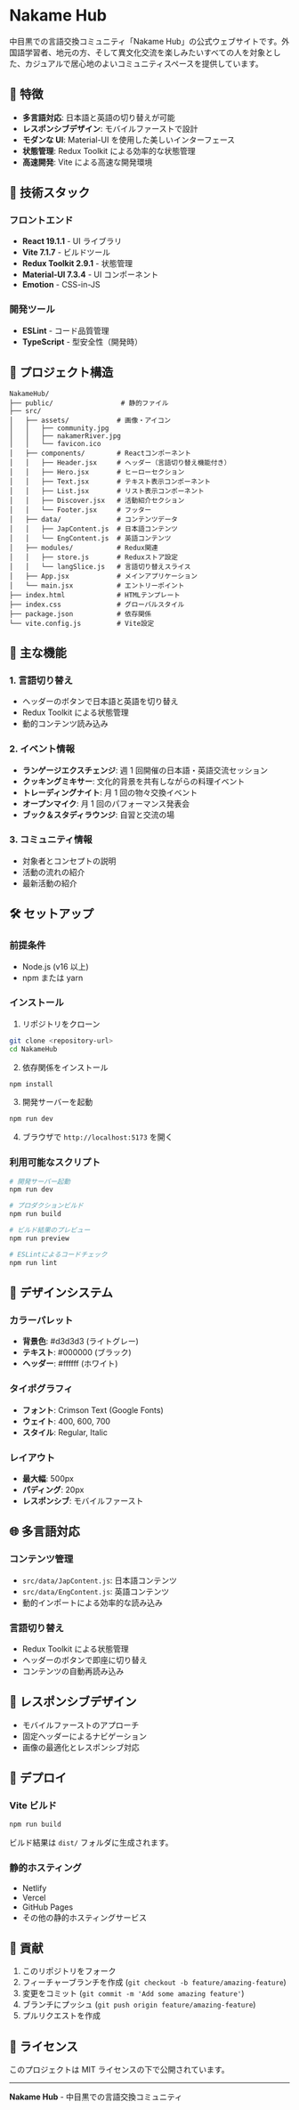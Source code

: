# Nakame Hub

中目黒での言語交換コミュニティ「Nakame Hub」の公式ウェブサイトです。外国語学習者、地元の方、そして異文化交流を楽しみたいすべての人を対象とした、カジュアルで居心地のよいコミュニティスペースを提供しています。

## 🌟 特徴

- **多言語対応**: 日本語と英語の切り替えが可能
- **レスポンシブデザイン**: モバイルファーストで設計
- **モダンな UI**: Material-UI を使用した美しいインターフェース
- **状態管理**: Redux Toolkit による効率的な状態管理
- **高速開発**: Vite による高速な開発環境

## 🚀 技術スタック

### フロントエンド

- **React 19.1.1** - UI ライブラリ
- **Vite 7.1.7** - ビルドツール
- **Redux Toolkit 2.9.1** - 状態管理
- **Material-UI 7.3.4** - UI コンポーネント
- **Emotion** - CSS-in-JS

### 開発ツール

- **ESLint** - コード品質管理
- **TypeScript** - 型安全性（開発時）

## 📁 プロジェクト構造

```
NakameHub/
├── public/                 # 静的ファイル
├── src/
│   ├── assets/            # 画像・アイコン
│   │   ├── community.jpg
│   │   ├── nakamerRiver.jpg
│   │   └── favicon.ico
│   ├── components/        # Reactコンポーネント
│   │   ├── Header.jsx     # ヘッダー（言語切り替え機能付き）
│   │   ├── Hero.jsx       # ヒーローセクション
│   │   ├── Text.jsx       # テキスト表示コンポーネント
│   │   ├── List.jsx       # リスト表示コンポーネント
│   │   ├── Discover.jsx   # 活動紹介セクション
│   │   └── Footer.jsx     # フッター
│   ├── data/              # コンテンツデータ
│   │   ├── JapContent.js  # 日本語コンテンツ
│   │   └── EngContent.js  # 英語コンテンツ
│   ├── modules/           # Redux関連
│   │   ├── store.js       # Reduxストア設定
│   │   └── langSlice.js   # 言語切り替えスライス
│   ├── App.jsx            # メインアプリケーション
│   └── main.jsx           # エントリーポイント
├── index.html             # HTMLテンプレート
├── index.css              # グローバルスタイル
├── package.json           # 依存関係
└── vite.config.js         # Vite設定
```

## 🎯 主な機能

### 1. 言語切り替え

- ヘッダーのボタンで日本語と英語を切り替え
- Redux Toolkit による状態管理
- 動的コンテンツ読み込み

### 2. イベント情報

- **ランゲージエクスチェンジ**: 週 1 回開催の日本語・英語交流セッション
- **クッキングミキサー**: 文化的背景を共有しながらの料理イベント
- **トレーディングナイト**: 月 1 回の物々交換イベント
- **オープンマイク**: 月 1 回のパフォーマンス発表会
- **ブック＆スタディラウンジ**: 自習と交流の場

### 3. コミュニティ情報

- 対象者とコンセプトの説明
- 活動の流れの紹介
- 最新活動の紹介

## 🛠️ セットアップ

### 前提条件

- Node.js (v16 以上)
- npm または yarn

### インストール

1. リポジトリをクローン

```bash
git clone <repository-url>
cd NakameHub
```

2. 依存関係をインストール

```bash
npm install
```

3. 開発サーバーを起動

```bash
npm run dev
```

4. ブラウザで `http://localhost:5173` を開く

### 利用可能なスクリプト

```bash
# 開発サーバー起動
npm run dev

# プロダクションビルド
npm run build

# ビルド結果のプレビュー
npm run preview

# ESLintによるコードチェック
npm run lint
```

## 🎨 デザインシステム

### カラーパレット

- **背景色**: #d3d3d3 (ライトグレー)
- **テキスト**: #000000 (ブラック)
- **ヘッダー**: #ffffff (ホワイト)

### タイポグラフィ

- **フォント**: Crimson Text (Google Fonts)
- **ウェイト**: 400, 600, 700
- **スタイル**: Regular, Italic

### レイアウト

- **最大幅**: 500px
- **パディング**: 20px
- **レスポンシブ**: モバイルファースト

## 🌐 多言語対応

### コンテンツ管理

- `src/data/JapContent.js`: 日本語コンテンツ
- `src/data/EngContent.js`: 英語コンテンツ
- 動的インポートによる効率的な読み込み

### 言語切り替え

- Redux Toolkit による状態管理
- ヘッダーのボタンで即座に切り替え
- コンテンツの自動再読み込み

## 📱 レスポンシブデザイン

- モバイルファーストのアプローチ
- 固定ヘッダーによるナビゲーション
- 画像の最適化とレスポンシブ対応

## 🚀 デプロイ

### Vite ビルド

```bash
npm run build
```

ビルド結果は `dist/` フォルダに生成されます。

### 静的ホスティング

- Netlify
- Vercel
- GitHub Pages
- その他の静的ホスティングサービス

## 🤝 貢献

1. このリポジトリをフォーク
2. フィーチャーブランチを作成 (`git checkout -b feature/amazing-feature`)
3. 変更をコミット (`git commit -m 'Add some amazing feature'`)
4. ブランチにプッシュ (`git push origin feature/amazing-feature`)
5. プルリクエストを作成

## 📄 ライセンス

このプロジェクトは MIT ライセンスの下で公開されています。

---

**Nakame Hub** - 中目黒での言語交換コミュニティ
